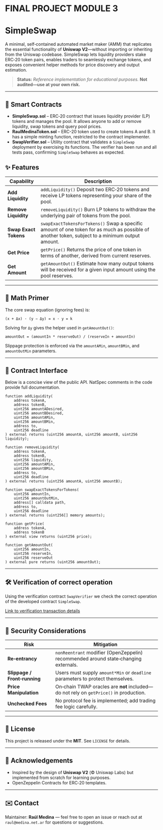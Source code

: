# FINAL PROJECT MODULE 3

# SimpleSwap

A minimal, self‑contained automated market maker (AMM) that replicates the essential functionality of **Uniswap V2**—without importing or inheriting from the Uniswap codebase.  SimpleSwap lets liquidity providers stake ERC‑20 token pairs, enables traders to seamlessly exchange tokens, and exposes convenient helper methods for price discovery and output estimation.

> **Status:** *Reference implementation for educational purposes.* **Not audited—use at your own risk.**

---

## 📖 Smart Contracts

- **SimpleSwap.sol** – ERC‑20 contract that issues liquidity provider (LP) tokens and manages the pool. It allows anyone to add or remove liquidity, swap tokens and query pool prices.
- **RaulMedinaToken.sol** – ERC-20 token used to create tokens A and B. It has a simple minting function, restricted to the contract implementer.
- **SwapVerifier.sol** – Utility contract that validates a `SimpleSwap` deployment by exercising its functions. The verifier has been run and all tests pass, confirming `SimpleSwap` behaves as expected.

## ✨ Features

| Capability            | Description                                                                                                                          |
| --------------------- | ------------------------------------------------------------------------------------------------------------------------------------ |
| **Add Liquidity**     | `addLiquidity()` Deposit two ERC‑20 tokens and receive LP tokens representing your share of the pool.  |
| **Remove Liquidity**  | `removeLiquidity()` Burn LP tokens to withdraw the underlying pair of tokens from the pool.            |
| **Swap Exact Tokens** | `swapExactTokensForTokens()` Swap a specific amount of one token for as much as possible of another token, subject to a minimum output amount. |
| **Get Price**  | `getPrice()` Returns the price of one token in terms of another, derived from current reserves.                             |
| **Get Amount**      | `getAmountOut()` Estimate how many output tokens will be received for a given input amount using the pool reserves.    |

---

## 🔢 Math Primer

The core swap equation (ignoring fees) is:

```text
(x + Δx) · (y − Δy) = x · y = k
```

Solving for `Δy` gives the helper used in `getAmountOut()`:

```
amountOut = (amountIn * reserveOut) / (reserveIn + amountIn)
```

Slippage protection is enforced via the `amountAMin`, `amountBMin`, and `amountOutMin` parameters.

---

## 📖 Contract Interface

Below is a concise view of the public API.  NatSpec comments in the code provide full documentation.

```solidity
function addLiquidity(
    address tokenA,
    address tokenB,
    uint256 amountADesired,
    uint256 amountBDesired,
    uint256 amountAMin,
    uint256 amountBMin,
    address to,
    uint256 deadline
) external returns (uint256 amountA, uint256 amountB, uint256 liquidity);

function removeLiquidity(
    address tokenA,
    address tokenB,
    uint256 liquidity,
    uint256 amountAMin,
    uint256 amountBMin,
    address to,
    uint256 deadline
) external returns (uint256 amountA, uint256 amountB);

function swapExactTokensForTokens(
    uint256 amountIn,
    uint256 amountOutMin,
    address[] calldata path,
    address to,
    uint256 deadline
) external returns (uint256[] memory amounts);

function getPrice(
    address tokenA,
    address tokenB
) external view returns (uint256 price);

function getAmountOut(
    uint256 amountIn,
    uint256 reserveIn,
    uint256 reserveOut
) external pure returns (uint256 amountOut);
```

---

## 🛠 Verification of correct operation

Using the verification contract `SwapVerifier` we check the correct operation of the developed contract `SimpleSwap`.

[Link to verification transaction details](https://sepolia.etherscan.io/tx/0xa3667e661e4580939bb040b7d2cc4cf5fa2f46bc7a52bd46187cf350c9f1bec2)

---

## 🔐 Security Considerations

| Risk                         | Mitigation                                                                            |
| ---------------------------- | ------------------------------------------------------------------------------------- |
| **Re‑entrancy**              | `nonReentrant` modifier (OpenZeppelin) recommended around state‑changing externals.   |
| **Slippage / Front‑running** | Users must supply `amount*Min` or `deadline` parameters to protect themselves.        |
| **Price Manipulation**       | On‑chain TWAP oracles are **not** included—do not rely on `getPrice()` in production. |
| **Unchecked Fees**           | No protocol fee is implemented; add trading fee logic carefully.                      |

---

## 📄 License

This project is released under the **MIT**.  See `LICENSE` for details.

---

## 🙏 Acknowledgements

- Inspired by the design of **Uniswap V2** (© Uniswap Labs) but implemented from scratch for learning purposes.
- OpenZeppelin Contracts for ERC‑20 templates.

---

## ✉️ Contact

Maintainer: **Raúl Medina** — feel free to open an issue or reach out at `raul@medina.net.ar` for questions or suggestions.
